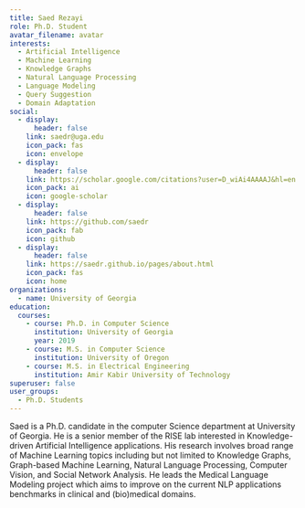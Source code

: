 ```yaml
---
title: Saed Rezayi
role: Ph.D. Student
avatar_filename: avatar
interests:
  - Artificial Intelligence
  - Machine Learning
  - Knowledge Graphs
  - Natural Language Processing
  - Language Modeling
  - Query Suggestion
  - Domain Adaptation
social:
  - display:
      header: false
    link: saedr@uga.edu
    icon_pack: fas
    icon: envelope
  - display:
      header: false
    link: https://scholar.google.com/citations?user=D_wiAi4AAAAJ&hl=en
    icon_pack: ai
    icon: google-scholar
  - display:
      header: false
    link: https://github.com/saedr
    icon_pack: fab
    icon: github
  - display:
      header: false
    link: https://saedr.github.io/pages/about.html
    icon_pack: fas
    icon: home
organizations:
  - name: University of Georgia
education:
  courses:
    - course: Ph.D. in Computer Science
      institution: University of Georgia
      year: 2019
    - course: M.S. in Computer Science
      institution: University of Oregon
    - course: M.S. in Electrical Engineering
      institution: Amir Kabir University of Technology
superuser: false
user_groups:
  - Ph.D. Students
---
```

Saed is a Ph.D. candidate in the computer Science department at University of Georgia. He is a senior member of the RISE lab interested in Knowledge-driven Artificial Intelligence applications. His research involves broad range of Machine Learning topics including but not limited to Knowledge Graphs, Graph-based Machine Learning, Natural Language Processing, Computer Vision, and Social Network Analysis. He leads the Medical Language Modeling project which aims to improve on the current NLP applications benchmarks in clinical and (bio)medical domains.